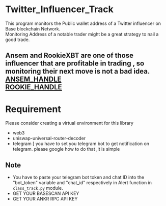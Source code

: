 # Twitter_Influencer_Track
This program monitors the Public wallet address of a Twitter influencer on Base blockchain Network.<br>
Monitoring Address of a notable trader might be a great strategy to nail a good trade.<br>


Ansem and RookieXBT are one of those influencer that are profitable in trading , so monitoring their  next move is not a bad idea. 
[ANSEM_HANDLE](https://twitter.com/blknoiz06)<br>
[ROOKIE_HANDLE](https://twitter.com/RookieXBT)
---

# Requirement<br>
Please consider creating a virtual environment for this library<br>
- web3
- uniswap-universal-router-decoder
- telegram [ you have to set you telegram bot to get notification on telegram. please google how to do that ,it is simple
  

## Note
- You have to paste your telegram bot token and chat ID  into the "bot_token" variable and "chat_id" respectively in Alert function in `class_track.py` module.<BR>
- GET YOUR BASESCAN API KEY
- GET YOUR ANKR RPC API KEY





